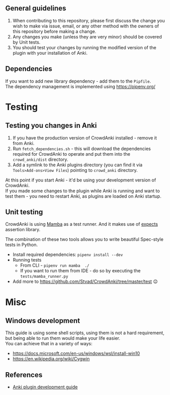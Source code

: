 ## General guidelines

1. When contributing to this repository, please first discuss the change you wish to make via issue, 
email, or any other method with the owners of this repository before making a change.
1. Any changes you make (unless they are very minor) should be covered by Unit tests.
1. You should test your changes by running the modified version of the plugin with your installation 
of Anki. 

## Dependencies

If you want to add new library dependency - add them to the `Pipfile`.  
The dependency management is implemented using https://pipenv.org/

# Testing 
## Testing you changes in Anki
 
1. If you have the production version of CrowdAnki installed - remove it from Anki. 
1. Run `fetch_dependencies.sh` - this will download the dependencies required for CrowdAnki to 
operate and put them into the `crowd_anki/dist` directory.
1. Add a symlink to the Anki plugins directory (you can find it via `Tools>Add-ons>View Files`)
pointing to `crowd_anki` directory.

At this point if you start Anki - it'd be using your development version of CrowdAnki.  
If you made some changes to the plugin while Anki is running and want to test them - you need to 
restart Anki, as plugins are loaded on Anki startup.


## Unit testing
CrowdAnki is using [Mamba](https://github.com/nestorsalceda/mamba) as a test runner. 
And it makes use of [expects](https://github.com/jaimegildesagredo/expects) assertion library.

The combination of these two tools allows you to write beautiful Spec-style tests in Python. 
 
* Install required dependencies: `pipenv install --dev`
* Running tests 
    * From CLI -  `pipenv run mamba  ./`
    * If you want to run them from IDE - do so by executing the `tests/mamba_runner.py`
* Add more to https://github.com/Stvad/CrowdAnki/tree/master/test 😉 

# Misc
## Windows development

This guide is using some shell scripts, using them is not a hard requirement, but being able to run them 
would make your life easier.  
You can achieve that in a variety of ways:
* https://docs.microsoft.com/en-us/windows/wsl/install-win10
* https://en.wikipedia.org/wiki/Cygwin 


## References
* [Anki plugin development guide](https://apps.ankiweb.net/docs/addons.html)